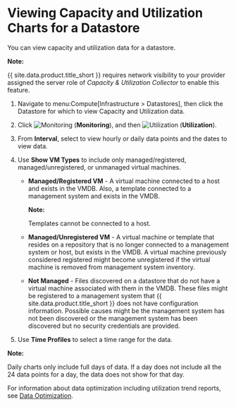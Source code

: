 # Viewing Capacity and Utilization Charts for a Datastore

You can view capacity and utilization data for a datastore.

**Note:**

{{ site.data.product.title_short }} requires network visibility to your provider assigned the server role of *Capacity & Utilization Collector* to enable this feature.

1.  Navigate to menu:Compute\[Infrastructure \> Datastores\], then click
    the Datastore for which to view Capacity and Utilization data.

2.  Click ![Monitoring](../images/1994.png) (**Monitoring**), and then
    ![Utilization](../images/1994.png) (**Utilization**).

3.  From **Interval**, select to view hourly or daily data points and the dates to view data.

4.  Use **Show VM Types** to include only managed/registered, managed/unregistered, or unmanaged virtual machines.

      - **Managed/Registered VM** - A virtual machine connected to a
        host and exists in the VMDB. Also, a template connected to a
        management system and exists in the VMDB.

        **Note:**

        Templates cannot be connected to a host.

      - **Managed/Unregistered VM** - A virtual machine or template that
        resides on a repository that is no longer connected to a
        management system or host, but exists in the VMDB. A virtual
        machine previously considered registered might become
        unregistered if the virtual machine is removed from management
        system inventory.

      - **Not Managed** - Files discovered on a datastore that do not
        have a virtual machine associated with them in the VMDB. These
        files might be registered to a management system that
        {{ site.data.product.title_short }} does not have configuration information.
        Possible causes might be the management system has not been
        discovered or the management system has been discovered but no
        security credentials are provided.

5.  Use **Time Profiles** to select a time range for the data.

**Note:**

Daily charts only include full days of data. If a day does not include all the 24 data points for a day, the data does not show for that day.

For information about data optimization including utilization trend reports, see [Data Optimization](../managing_infrastructure_and_inventory/index.html#data-optimization).
